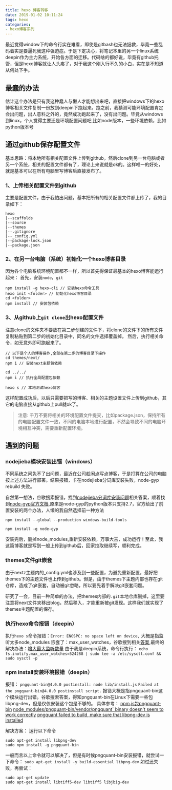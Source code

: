 ```yaml
---
title: hexo 博客转移
date: 2019-01-02 10:11:24
tags: hexo
categories: 
- hexo博客系列
---
```


最近觉得window下的命令行实在难看，即使是gitbash也无法拯救，毕竟一些乱码着实是要逼死我这种强迫症。于是下定决心，将笔记本里的另一个linux系统deepin作为主力系统，开始各方面的迁移。代码啥的都好说，毕竟有github托管，但是hexo博客就让人头疼了，对于我这个刚入行不久的小白，实在是不知道从何处下手。

## 最蠢的办法

估计这个办法是只有我这种蠢人与懒人才能想出来吧，直接把windows下的hexo博客相关文件复制一份放到deepin下跑起来。跑之前，我猜测可能环境配置肯定会出问题，出人意料之外的，竟然成功跑起来了，没有出问题。毕竟从windows到linux，个人觉得主要还是环境配置问题吧,比如node版本，一些环境依赖，比如python版本号

<!-- more -->
## 通过github保存配置文件

基本思路：将本地所有相关配置文件上传到github，然后clone到另一台电脑或者另一个系统，相关的配置文件都有了，理论上来说就是ok的。这样唯一的好处，就是基本可以在所有电脑里写博客后直接发布了。

### 1、上传相关配置文件到github

主要是配置文件，由于我怕出问题，基本把所有的相关配置文件都上传了，我的目录如下：

```
hexo
|--scaffolds
|--source
|--themes
|--.gitignore
|--_config.yml
|--package-lock.json
|--package.json
```

### 2、在另一台电脑（系统）初始化一个hexo博客目录

因为各个电脑系统环境配置都不一样，所以首先得保证最基本的hexo博客能运行起来：
首先，安装`node`，`git`

```
npm install -g hexo-cli // 安装hexo命令工具
hexo init <folder> // 初始化hexo博客目录
cd <folder>
npm install // 安装包依赖

```

### 3、从github上`git clone`出hexo配置文件

注意clone的文件夹不要放在第二步创建的文件下，将clone的文件下的所有文件复制粘贴到第二步的初始化目录中，同名的文件选择覆盖掉。
然后，执行相关命令，如无意外即可跑起来了。

```
// 以下是个人的博客操作,全部在第二步的博客目录下操作
cd themes/next/
npm i // 安装next主题包依赖

cd ../../
npm i // 执行全局配置包依赖

hexo s // 本地测试hexo博客
```

这样配置成功后，以后只需要把写的博客、相关的主题设置文件上传到github，其它的电脑直接从github上pull就ok了。

>注意:
>千万不要将相关的环境配置文件提交，比如package.json，保持所有的电脑配置文件一致，不同的电脑本地进行配置，不然会导致不同的电脑环境相互冲突，需要重新配置环境。

## 遇到的问题

### nodejieba模块安装出错（windows）

不同系统之间免不了出问题，最近在公司趁闲点写点博客，于是打算在公司的电脑按上述方法进行部署。结果报错，卡在nodejieba分词库安装失败，node-gyp rebuild 失败。

自然第一想法，谷歌搜索报错，找到[nodejieba分词库安装问题](https://github.com/Mrminfive/hexo-theme-skapp/issues/23)相关答案，顺着找到[node-gyp官方文档](https://www.npmjs.com/package/node-gyp),原来是node-gyp的python版本只支持2.7，官方给出了前置安装的两个办法，人懒的我自然选择前一种方法
```
npm install --global --production windows-build-tools

npm install -g node-gyp
```
安装完后，删掉node_modules,重新安装依赖，万事大吉，成功运行！至此，我这篇博客就是写到一般上传到github后，回家拉取继续写，顺利完成。

### themes文件git嵌套

由于nextz主题内的_config.yml也涉及到一些配置，为避免重新配置，最好把themes下的主题文件也上传到github。但是，由于themes下主题内部也存在git仓库，造成了git嵌套，自动被git忽略，所以要先着手解决git嵌套问题。

研究了一会，目前一种简单的办法，把themes内部的`.git`本地仓库删掉，这里要注意将next文件夹移出blog，然后移入，才能重新被git发现。这样我们就实现了themes主题配置的保存。

### 执行hexo命令报错（deepin）

执行`hexo s`命令报错：`Error: ENOSPC: no space left on device,`
大概是指监听太多node_modules 嵌套了：max_user_watches，谷歌搜到相关[答案](https://github.com/npm/npm/issues/1131),最终的解决办法：[增大最大监听数量](https://github.com/guard/listen/wiki/Increasing-the-amount-of-inotify-watchers)
由于我是deepin系统，命令行执行：
`echo fs.inotify.max_user_watches=524288 | sudo tee -a /etc/sysctl.conf && sudo sysctl -p`

### npm install安装环境报错（deepin）

报错：
`pngquant-bin@4.0.0 postinstall: node lib/install.js`
`Failed at the pngquant-bin@4.0.0 postinstall script.`
报错大概是指pngquant-bin这个模块运行出错。谷歌搜索答案，得知pngquant-bin在Linux下需要一些包libpng-dev，但是仅仅安装这个包是不够的。
具体参考：
[npm.js包pngquant-bin](https://www.npmjs.com/package/pngquant-bin)
[node_modules/pngquant-bin/vendor/pngquant` binary doesn't seem to work correctly](https://github.com/imagemin/pngquant-bin/issues/78)
[pngquant failed to build, make sure that libpng-dev is installed](https://blog.csdn.net/zgrbsbf/article/details/81911999)

解决方案：
运行以下命令
```
sudo apt-get install libpng-dev
sudo npm install -g pngquant-bin
```
一般而言以上命令就可以解决了，但是有时候pngquant-bin安装报错，就尝试一下命令：
`sudo apt-get install -y build-essential libpng-dev`
如过还失败，再尝试：
```
sudo apt-get update 
sudo apt-get install libtiff5-dev libtiff5 libjbig-dev
```